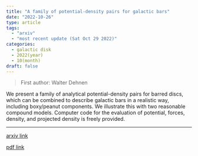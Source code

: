 ```yaml
---
title: "A family of potential-density pairs for galactic bars"
date: "2022-10-26"
type: article
tags:
  - "arxiv"
  - "most recent update (Sat Oct 29 2022)"
categories:
  - galactic disk
  - 2022(year)
  - 10(month)
draft: false
---
```


> First author: Walter Dehnen

 We present a family of analytical potential-density pairs for barred discs,
which can be combined to describe galactic bars in a realistic way, including
boxy/peanut components. We illustrate this with two reasonable compound models.
Computer code for the evaluation of potential, forces, density, and projected
density is freely provided.

---
[arxiv link](http://arxiv.org/abs/2210.14853v1)

[pdf link](http://arxiv.org/pdf/2210.14853v1)